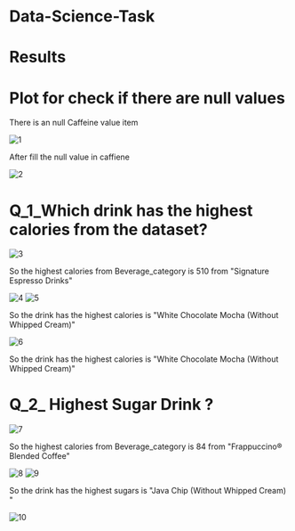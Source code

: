 # Data-Science-Task

# Results
# Plot for check if there are null values

There is an null Caffeine value item



![1](https://user-images.githubusercontent.com/63797979/181860117-c845151e-bb65-4edc-aaa5-bb3b3b106a76.PNG)

After fill the null value in caffiene



![2](https://user-images.githubusercontent.com/63797979/181860118-d8ec7db2-4b37-4aab-932b-9a08f93e444e.PNG)

# Q_1_Which drink has the highest calories from the dataset?
![3](https://user-images.githubusercontent.com/63797979/181860120-704e6a34-0fe5-4bdc-960a-0228b91e50a2.PNG)


So the highest calories from Beverage_category is 510 from "Signature Espresso Drinks"


![4](https://user-images.githubusercontent.com/63797979/181860108-a9c1ee38-75ce-4f1c-8ac9-fe6d044b2eaa.PNG)
![5](https://user-images.githubusercontent.com/63797979/181860109-cd9e71b5-ad12-4492-9d54-f06c1f23c8eb.PNG)


So the drink has the highest calories is "White Chocolate Mocha (Without Whipped Cream)"



![6](https://user-images.githubusercontent.com/63797979/181860110-6c843f71-8ba4-4080-bf80-a8e2174bc888.PNG)



So the drink has the highest calories is "White Chocolate Mocha (Without Whipped Cream)"


# Q_2_ Highest Sugar Drink ?
![7](https://user-images.githubusercontent.com/63797979/181860111-01fb1827-f222-4e5b-91a0-87adf5538994.PNG)



So the highest calories from Beverage_category is 84 from "Frappuccino® Blended Coffee"



![8](https://user-images.githubusercontent.com/63797979/181860112-e58fc743-cefb-4da0-9f6b-9cccf191743a.PNG)
![9](https://user-images.githubusercontent.com/63797979/181860114-07b176c2-c96c-4f62-affc-0c48595c3465.PNG)



So the drink has the highest sugars is "Java Chip (Without Whipped Cream) "




![10](https://user-images.githubusercontent.com/63797979/181860115-a7c25cf2-16a2-44b0-a20a-d5120ebe95ff.PNG)






